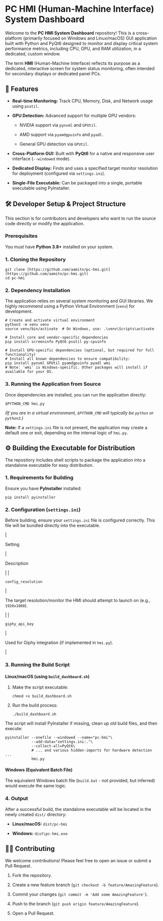 PC HMI (Human-Machine Interface) System Dashboard
=================================================

Welcome to the **PC HMI System Dashboard** repository! This is a cross-platform (primarily focused on Windows and Linux/macOS) GUI application built with Python and PyQt6 designed to monitor and display critical system performance metrics, including CPU, GPU, and RAM utilization, in a dedicated, custom window.

The term **HMI** (Human-Machine Interface) reflects its purpose as a dedicated, interactive screen for system status monitoring, often intended for secondary displays or dedicated panel PCs.

🚀 Features
-----------

-   **Real-time Monitoring:** Track CPU, Memory, Disk, and Network usage using `psutil`.

-   **GPU Detection:** Advanced support for multiple GPU vendors:

    -   NVIDIA support via `pynvml` and `GPUtil`.

    -   AMD support via `pyamdgpuinfo` and `pyadl`.

    -   General GPU detection via `GPUtil`.

-   **Cross-Platform GUI:** Built with **PyQt6** for a native and responsive user interface (`--windowed` mode).

-   **Dedicated Display:** Finds and uses a specified target monitor resolution for deployment (configured via `settings.ini`).

-   **Single-File Executable:** Can be packaged into a single, portable executable using PyInstaller.

🛠️ Developer Setup & Project Structure
---------------------------------------

This section is for contributors and developers who want to run the source code directly or modify the application.

### Prerequisites

You must have **Python 3.8+** installed on your system.

### 1\. Cloning the Repository

```
git clone [https://github.com/aamitn/pc-hmi.git](https://github.com/aamitn/pc-hmi.git)
cd pc-hmi

```

### 2\. Dependency Installation

The application relies on several system monitoring and GUI libraries. We highly recommend using a Python Virtual Environment (`venv`) for development.

```
# Create and activate virtual environment
python3 -m venv venv
source venv/bin/activate  # On Windows, use: .\venv\Scripts\activate

# Install core and vendor-specific dependencies
pip install screeninfo PyQt6 psutil py-cpuinfo

# Install GPU-specific dependencies (optional, but required for full functionality)
# Install all known dependencies to ensure compatibility:
pip install pynvml GPUtil pyamdgpuinfo pyadl wmi
# Note: 'wmi' is Windows-specific. Other packages will install if available for your OS.

```

### 3\. Running the Application from Source

Once dependencies are installed, you can run the application directly:

```
$PYTHON_CMD hmi.py

```

*(If you are in a virtual environment, `$PYTHON_CMD` will typically be `python` or `python3`.)*

**Note:** If a `settings.ini` file is not present, the application may create a default one or exit, depending on the internal logic of `hmi.py`.

⚙️ Building the Executable for Distribution
-------------------------------------------

The repository includes shell scripts to package the application into a standalone executable for easy distribution.

### 1\. Requirements for Building

Ensure you have **PyInstaller** installed:

```
pip install pyinstaller

```

### 2\. Configuration (`settings.ini`)

Before building, ensure your `settings.ini` file is configured correctly. This file will be bundled directly into the executable.

|

Setting

 |

Description

 |
|

`config_resolution`

 |

The target resolution/monitor the HMI should attempt to launch on (e.g., `1920x1080`).

 |
|

`giphy_api_key`

 |

Used for Giphy integration (if implemented in `hmi.py`).

 |

### 3\. Running the Build Script

#### Linux/macOS (using `build_dashboard.sh`)

1.  Make the script executable:

    ```
    chmod +x build_dashboard.sh

    ```

2.  Run the build process:

    ```
    ./build_dashboard.sh

    ```

The script will install PyInstaller if missing, clean up old build files, and then execute:

```
pyinstaller --onefile --windowed --name="pc-hmi"\
            --add-data="settings.ini:."\
            --collect-all=PyQt6\
            # ... and various hidden-imports for hardware detection ...
            hmi.py

```

#### Windows (Equivalent Batch File)

The equivalent Windows batch file (`build.bat` - not provided, but inferred) would execute the same logic.

### 4\. Output

After a successful build, the standalone executable will be located in the newly created `dist/` directory:

-   **Linux/macOS:**  `dist/pc-hmi`

-   **Windows:**  `dist\pc-hmi.exe`

👨‍💻 Contributing
------------------

We welcome contributions! Please feel free to open an issue or submit a Pull Request.

1.  Fork the repository.

2.  Create a new feature branch (`git checkout -b feature/AmazingFeature`).

3.  Commit your changes (`git commit -m 'Add some AmazingFeature'`).

4.  Push to the branch (`git push origin feature/AmazingFeature`).

5.  Open a Pull Request.
